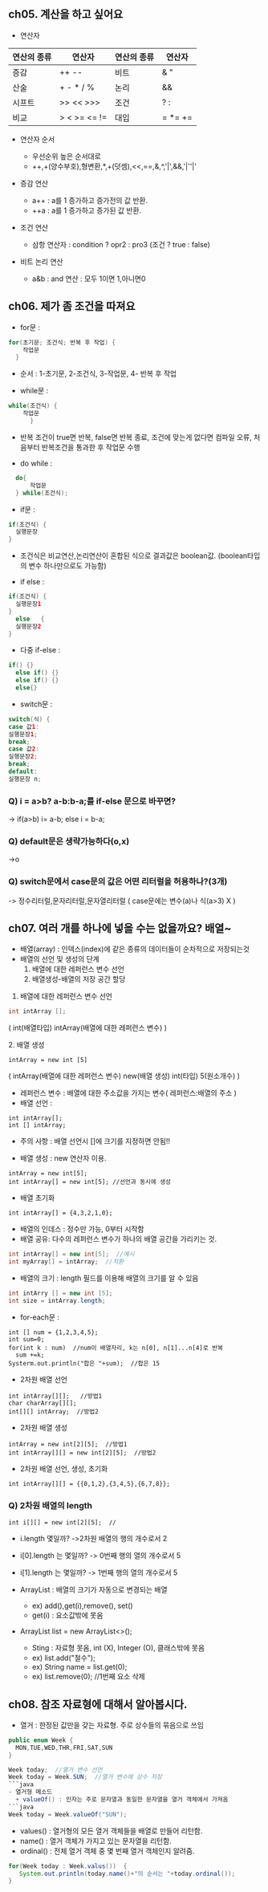 ## ch05. 계산을 하고 싶어요
- 연산자 <p>

|연산의 종류|연산자|연산의 종류|연산자|
|---------|--------|--------|----------|
|증감|++ --|비트 |& "|" ^~|
|산술|+ - * / %|논리|&& || ! ^|
|시프트|>> << >>>|조건|? :|
|비교|> < >= <= !=|대입|= *= +=|

- 연산자 순서
  - 우선순위 높은 순서대로
  - ++,+(양수부호),형변환,*,+(덧셈),<<,==,&,^,'|',&&,'|''|'
  
- 증감 연산
  - a++ : a를 1 증가하고 증가전의 값 반환.
  - ++a : a를 1 증가하고 증가된 값 반환.
- 조건 연산
  - 삼항 연산자 : condition ? opr2 : pro3  (조건 ? true : false)
- 비트 논리 연산
  - a&b : and 연산 : 모두 1이면 1,아니면0


## ch06. 제가 좀 조건을 따져요
- for문 :
```java
for(초기문; 조건식; 반복 후 작업) {
    작업문
  }
```
  + 순서 : 1-초기문, 2-조건식, 3-작업문, 4- 반복 후 작업
 
- while문 :
```java
while(조건식) {
    작업문
      }
```
  + 반복 조건이 true면 반복, false면 반복 종료, 조건에 맞는게 없다면 컴파일 오류, 처음부터 반복조건을 통과한 후 작업문 수행

- do while :
```java
  do{
      작업문
  } while(조건식);
```
- if문 :
```java
if(조건식) {
  실행문장
}
```
  + 조건식은 비교연산,논리연산이 혼합된 식으로 결과값은 boolean값. (boolean타입의 변수 하나만으로도 가능함)
- if else :
```java
if(조건식) {
  실행문장1
}
  else   {
  실행문장2
}
```
- 다중 if-else :
```java
if() {}
  else if() {}
  else if() {}
  else{}
```
- switch문 :
```java
switch(식) {
case 값1:
실행문장1;
break;
case 값2:
실행문장2;
break;
default:
실행문장 n;
```

### Q) i = a>b? a-b:b-a;를 if-else 문으로 바꾸면?
-> if(a>b)
i= a-b;
else
i = b-a;

### Q) default문은 생략가능하다(o,x)
->o

### Q) switch문에서 case문의 값은 어떤 리터럴을 허용하나?(3개) 
-> 정수리터럴,문자리터럴,문자열리터럴 ( case문에는 변수(a)나 식(a>3) X )



## ch07. 여러 개를 하나에 넣을 수는 없을까요? 배열~
- 배열(array) : 인덱스(index)에 같은 종류의 데이터들이 순차적으로 저장되는것
- 배열의 선언 및 생성의 단계
  1. 배열에 대한 레퍼런스 변수 선언
  2. 배열생성-배열의 저장 공간 할당
1. 배열에 대한 레퍼런스 변수 선언
```java
int intArray [];
```
( int(배열타입)  intArray(배열에 대한 레퍼런스 변수) [](배열선언) )  <p>
2. 배열 생성
```
intArray = new int [5]
```
( intArray(배열에 대한 레퍼런스 변수) new(배열 생성) int(타입) 5(원소개수) )

- 레퍼런스 변수 : 배열에 대한 주소값을 가지는 변수( 레퍼런스:배열의 주소 )
- 배열 선언 :
```
int intArray[];
int [] intArray;
```
  + 주의 사항 : 배열 선언시 []에 크기를 지정하면 안됨!!
- 배열 생성 : new 연산자 이용.
```
intArray = new int[5];
int intArray[] = new int[5]; //선언과 동시에 생성
```
- 배열 초기화
```
int intArray[] = {4,3,2,1,0};
```

- 배열의 인데스 : 정수만 가능, 0부터 시작함
- 배열 공유: 다수의 레퍼런스 변수가 하나의 배열 공간을 가리키는 것.
```java
int intArray[] = new int[5];  //예시
int myArray[] = intArray;  //치환
```
- 배열의 크기 : length 필드를 이용해 배열의 크기를 알 수 있음
```java
int intArry [] = new int [5];
int size = intArray.length;
```

- for-each문 : 
```
int [] num = {1,2,3,4,5};
int sum=0;
for(int k : num)  //num이 배열자리, k는 n[0], n[1]...n[4]로 반복
  sum +=k;
Systerm.out.println("합은 "+sum);  //합은 15
```
- 2차원 배열 선언
```
int intArray[][];   //방법1
char charArray[][];
int[][] intArray;  //방법2
```
- 2차원 배열 생성
```
intArray = new int[2][5];  //방법1
int intArray[][] = new int[2][5];  //방법2
```
- 2차원 배열 선언, 생성, 초기화
```
int intArray[][] = {{0,1,2},{3,4,5},{6,7,8}};
```
### Q) 2차원 배열의 length
```
int i[][] = new int[2][5];  //
```
- i.length 몇일까? ->2차원 배열의 행의 개수로서 2
- i[0].length 는 몇일까? -> 0번째 행의 열의 개수로서 5
- i[1].length 는 몇일까? -> 1번째 행의 열의 개수로서 5

- ArrayList : 배열의 크기가 자동으로 변경되는 배열
  + ex) add(),get(i),remove(), set()
  + get(i) :  요소값밖에 못옴
- ArrayList<String> list = new ArrayList<>();
  + Sting : 자료형 못옴, int (X), Integer (O), 클래스밖에 못옴
  + ex) list.add("철수");
  + ex) String name = list.get(0);
  + ex) list.remove(0);  //1번째 요소 삭제
## ch08. 참조 자료형에 대해서 알아봅시다.
- 열거 : 한정된 값만을 갖는 자료형. 주로 상수들의 묶음으로 쓰임
```java
public enum Week {
  MON,TUE,WED,THR,FRI,SAT,SUN
}
```
```java
Week today;  //열거 변수 선언
Week today = Week.SUN;  //열거 변수에 상수 저장
```java
- 열거형 메소드
  + valueOf() : 인자는 주로 문자열과 동일한 문자열을 열거 객체에서 가져옴
```java
Week today = Week.valueOf("SUN");
```
  + values() : 열거형의 모든 열거 객체들을 배열로 만들어 리턴함.
  + name() : 열거 객체가 가지고 있는 문자열을 리턴함.
  + ordinal() : 전체 열거 객체 중 몇 번째 열거 객체인지 알려줌.
```java
for(Week today : Week.valus())  {
   System.out.println(today.name()+"의 순서는 "+today.ordinal());
}
```

